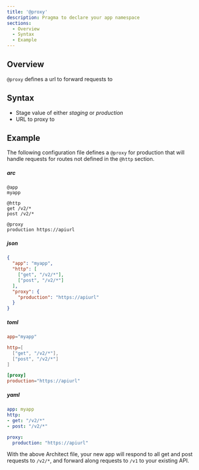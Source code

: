 ```yaml
---
title: '@proxy'
description: Pragma to declare your app namespace
sections:
  - Overview
  - Syntax
  - Example
---
```


## Overview

`@proxy` defines a url to forward requests to

## Syntax

- Stage value of either *staging* or *production*
- URL to proxy to

## Example

The following configuration file defines a `@proxy` for production that will handle requests for routes not defined in the `@http` section.

<arc-tab-bar>

<arc-tab label="arc">

  <h5>arc</h5>

  <div slot="content">

```arc
@app
myapp

@http
get /v2/*
post /v2/*

@proxy
production https://apiurl
```
  </div>

</arc-tab>

<arc-tab label="json">

  <h5>json</h5>

  <div slot="content">

```json
{
  "app": "myapp",
  "http": [
    ["get", "/v2/*"],
    ["post", "/v2/*"]
  ],
  "proxy": {
    "production": "https://apiurl"
  }
}
```

  </div>

</arc-tab>

<arc-tab label="toml">

  <h5>toml</h5>

  <div slot="content">

```toml
app="myapp"

http=[
  ["get", "/v2/*"],
  ["post", "/v2/*"]
]

[proxy]
production="https://apiurl"
```

  </div>

</arc-tab>

<arc-tab label="yaml">

  <h5>yaml</h5>

  <div slot="content">

```yaml
app: myapp
http:
- get: "/v2/*"
- post: "/v2/*"

proxy:
  production: "https://apiurl"
```

  </div>

</arc-tab>

<arc-tab-bar>

With the above Architect file, your new app will respond to all get and post requests to `/v2/*`, and forward along requests to `/v1` to your existing API.
